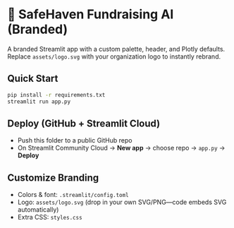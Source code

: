 # 💜 SafeHaven Fundraising AI (Branded)

A branded Streamlit app with a custom palette, header, and Plotly defaults. Replace `assets/logo.svg` with your organization logo to instantly rebrand.

## Quick Start
```bash
pip install -r requirements.txt
streamlit run app.py
```

## Deploy (GitHub + Streamlit Cloud)
- Push this folder to a public GitHub repo
- On Streamlit Community Cloud → **New app** → choose repo → `app.py` → **Deploy**

## Customize Branding
- Colors & font: `.streamlit/config.toml`
- Logo: `assets/logo.svg` (drop in your own SVG/PNG—code embeds SVG automatically)
- Extra CSS: `styles.css`